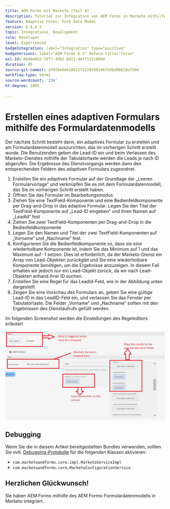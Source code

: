 ```yaml
---
title: AEM Forms mit Marketo (Teil 4)
description: Tutorial zur Integration von AEM Forms in Marketo mithilfe des AEM Forms-Formulardatenmodells.
feature: Adaptive Forms, Form Data Model
version: 6.4,6.5
topic: Integrations, Development
role: Developer
level: Experienced
badgeIntegration: label="Integration" type="positive"
badgeVersions: label="AEM Forms 6.5" before-title="false"
exl-id: 6b44e6b2-15f7-45b2-8d21-d47f122c809d
duration: 95
source-git-commit: af928e60410022f12207082467d3bd9b818af59d
workflow-type: tm+mt
source-wordcount: '334'
ht-degree: 100%

---
```


# Erstellen eines adaptiven Formulars mithilfe des Formulardatenmodells

Der nächste Schritt besteht darin, ein adaptives Formular zu erstellen und am Formulardatenmodell auszurichten, das im vorherigen Schritt erstellt wurde.
Die Benutzenden geben die Lead-ID ein und beim Verlassen des Marketo-Dienstes mithilfe der Tabulatortaste werden die Leads je nach ID abgerufen. Die Ergebnisse des Dienstvorgangs werden dann den entsprechenden Feldern des adaptiven Formulars zugeordnet.

1. Erstellen Sie ein adaptives Formular auf der Grundlage der „Leeren Formularvorlage“ und verknüpfen Sie es mit dem Formulardatenmodell, das Sie im vorherigen Schritt erstellt haben.
1. Öffnen Sie das Formular im Bearbeitungsmodus
1. Ziehen Sie eine TextField-Komponente und eine Bedienfeldkomponente per Drag-and-Drop in das adaptive Formular. Legen Sie den Titel der TextField-Komponente auf „Lead-ID eingeben“ und ihren Namen auf „LeadId“ fest
1. Ziehen Sie zwei TextField-Komponenten per Drag-and-Drop in die Bedienfeldkomponente
1. Legen Sie den Namen und Titel der zwei TextField-Komponenten auf „Vorname“ und „Nachname“ fest.
1. Konfigurieren Sie die Bedienfeldkomponente so, dass sie eine wiederholbare Komponente ist, indem Sie das Minimum auf 1 und das Maximum auf -1 setzen. Dies ist erforderlich, da der Marketo-Dienst ein Array von Lead-Objekten zurückgibt und Sie eine wiederholbare Komponente benötigen, um die Ergebnisse anzuzeigen. In diesem Fall erhalten wir jedoch nur ein Lead-Objekt zurück, da wir nach Lead-Objekten anhand ihrer ID suchen.
1. Erstellen Sie eine Regel für das LeadId-Feld, wie in der Abbildung unten dargestellt
1. Zeigen Sie eine Vorschau des Formulars an, geben Sie eine gültige Lead-ID in das LeadID-Feld ein, und verlassen Sie das Fenster per Tabulatortaste. Die Felder „Vorname“ und „Nachname“ sollten mit den Ergebnissen des Dienstaufrufs gefüllt werden.

Im folgenden Screenshot werden die Einstellungen des Regeleditors erläutert

![Regeleditor](assets/ruleeditor.jfif)

## Debugging

Wenn Sie die in diesem Artikel bereitgestellten Bundles verwenden, sollten Sie evtl. [Debugging-Protokolle](http://localhost:4502/system/console/slinglog) für die folgenden Klassen aktivieren:

+ `com.marketoandforms.core.impl.MarketoServiceImpl`
+ `com.marketoandforms.core.MarketoConfigurationService`

## Herzlichen Glückwunsch!

Sie haben AEM Forms mithilfe des AEM Forms-Formulardatenmodells in Marketo integriert.